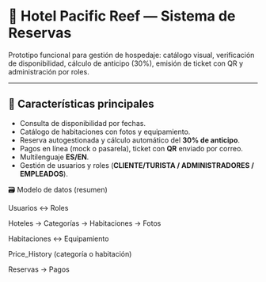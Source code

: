 # 🏨 Hotel Pacific Reef — Sistema de Reservas

Prototipo funcional para gestión de hospedaje: catálogo visual, verificación de disponibilidad, cálculo de anticipo (30%), emisión de ticket con QR y administración por roles.

---

## 🚀 Características principales
- Consulta de disponibilidad por fechas.
- Catálogo de habitaciones con fotos y equipamiento.
- Reserva autogestionada y cálculo automático del **30% de anticipo**.
- Pagos en línea (mock o pasarela), ticket con **QR** enviado por correo.
- Multilenguaje **ES/EN**.
- Gestión de usuarios y roles (**CLIENTE/TURISTA / ADMINISTRADORES / EMPLEADOS**).

🗃️ Modelo de datos (resumen)

Usuarios ↔ Roles

Hoteles → Categorías → Habitaciones → Fotos

Habitaciones ↔ Equipamiento

Price_History (categoría o habitación)

Reservas → Pagos

  </div>
</body>
</html>

